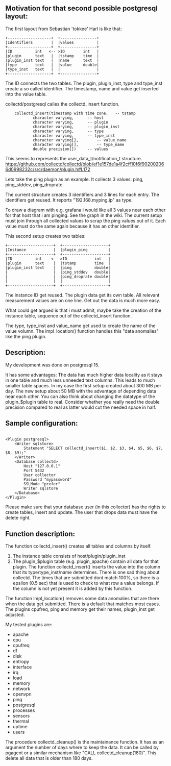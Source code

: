 Motivation for that second possible postgresql layout:
------------------------------------------------------

The first layout from Sebastian 'tokkee' Harl is like that:

```
+-------------------+  +----------------+
|Identifiers        |  |values          |
+-------------------+  +----------------+
|ID          int   <-- >ID        int   |
|plugin      text   |  |tstamp    time  |
|plugin_inst text   |  |name      text  |
|type        text   |  |value     double|
|type_inst   text   |  |                |
+-------------------+  +----------------+
```

The ID connects the two tables. The plugin, plugin_inst, type and type_inst
create a so called identifier. The timestamp, name and value get inserted into
the value table.

collectd/postgresql calles the collectd_insert function.
```
	collectd_insert(timestamp with time zone,	-- tstamp
			character varying,		-- host
			character varying,		-- plugin
			character varying,		-- plugin_inst
			character varying,		-- type
			character varying,		-- type_inst
			character varying[],		-- value_name
			character varying[],		-- type_name
			double precision[])		-- values
```

This seems to represents the user_data_t/notification_t structure.
https://github.com/collectd/collectd/blob/ef1e157de1a4f2cff10f6f902002066d0998232c/src/daemon/plugin.h#L172

Lets take the ping plugin as an example. It collects 3 values: ping, ping_stddev, ping_droprate.

The current structure creates 3 identifiers and 3 lines for each entry. The identifiers get reused. It reports "192.168.myping.ip" as type.

To draw a diagram with e.g. grafana i would like all 3 values near each other for that host that i am pinging. See the graph in the wiki. The current setup must join through all collected values to scrap the ping values out of it. Each value must do the same again because it has an other identifier.

This second setup creates two tables:

```
+--------------------+  +--------------------+
|Instance            |  |plugin_ping         |
+--------------------+  +--------------------+
|ID          int    <-- >ID            int   |
|plugin      text    |  |tstamp        time  |
|plugin_inst text    |  |ping          double|
|                    |  |ping_stddev   double|
|                    |  |ping_droprate double|
|                    |  |                    |
+--------------------+  +--------------------+
```

The instance ID get reused. The plugin data get its own table. All relevant measurement values are on one line. Get out the data is much more easy.

What could get argued is that i must admit, maybe take the creation of the instance table, sequence out of the collectd_insert function.

The type, type_inst and value_name get used to create the name of the value volumn. The impl_location() function handles this "data anomalies" like the ping plugin.

Description:
------------

My development was done on postgresql 15.

It has some advantages: The data has much higher data locality as it stays in one table and much less unneeded text columns.
This leads to much smaller table spaces. In my case the first setup created about 300 MB per day. The new setup about 50 MB with the advantage of depending data near each other.
You can also think about changing the datatype of the plugin_$plugin table to real. Consider whether you really need the double precision compared to real as latter would cut the needed space in half.

Sample configuration:
---------------------
```

<Plugin postgresql>
    <Writer sqlstore>
        Statement "SELECT collectd_insert($1, $2, $3, $4, $5, $6, $7, $8, $9);"
    </Writer>
    <Database collectd>
        Host "127.0.0.1"
        Port 5432
        User collector
        Password "mypassword"
        SSLMode "prefer"
        Writer sqlstore
    </Database>
</Plugin>
```
Please make sure that your database user (in this collector) has the rights to create tables, insert and update. The user that drops data must have the delete right.

Function description:
---------------------
The function collectd_insert() creates all tables and columns by itself.
1. The instance table consists of host/plugin/plugin_inst
2. The plugin_$plugin table (e.g. plugin_apache) contain all data for that plugin. The function collectd_insert() inserts the value into the column that its type/type_inst/name determines. There is one sad thing about collectd. The times that are submitted dont match 100%, so there is a epsilon (0.5 sec) that is used to check to what row a value belongs. If the column is not yet present it is added by this function.

The function impl_location() removes some data anomalies that are there when the data get submitted. There is a default that matches most cases. The plugins cpufreq, ping and memory get their names, plugin_inst get adjusted.

My tested plugins are:
- apache
- cpu
- cpufreq
- df
- disk
- entropy
- interface
- irq
- load
- memory
- network
- openvpn
- ping
- postgresql
- processes
- sensors
- thermal
- uptime
- users

The procedure collectd_cleanup() is the maintainance function. It has as an argument the number of days where to keep the data. It can be called by pgagent or a similar mechanism like "CALL collectd_cleanup(180)". This delete all data that is older than 180 days.
